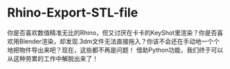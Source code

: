 # Rhino-Export-STL-file
你是否喜欢数值精准无比的Rhino，但又讨厌在卡卡的KeyShot里渲染？你是否喜欢用Blender渲染，却发现.3dm文件无法直接拖入？你该不会还在手动地一个个地把物件导出来吧？现在，这些都不再是问题！  借助Python功能，我们终于可以从这种劳累的工作中解脱出来了！
